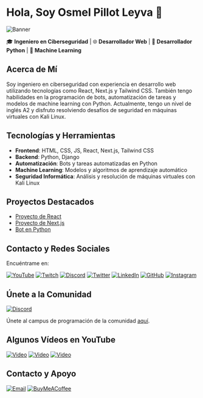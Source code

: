 # Hola, Soy Osmel Pillot Leyva 👋

![Banner](https://your-banner-url.com)

🎓 **Ingeniero en Ciberseguridad** | 🌐 **Desarrollador Web** | 🐍 **Desarrollador Python** | 🎯 **Machine Learning**

## Acerca de Mí

Soy ingeniero en ciberseguridad con experiencia en desarrollo web utilizando tecnologías como React, Next.js y Tailwind CSS. También tengo habilidades en la programación de bots, automatización de tareas y modelos de machine learning con Python. Actualmente, tengo un nivel de inglés A2 y disfruto resolviendo desafíos de seguridad en máquinas virtuales con Kali Linux.

## Tecnologías y Herramientas

- **Frontend**: HTML, CSS, JS, React, Next.js, Tailwind CSS
- **Backend**: Python, Django
- **Automatización**: Bots y tareas automatizadas en Python
- **Machine Learning**: Modelos y algoritmos de aprendizaje automático
- **Seguridad Informática**: Análisis y resolución de máquinas virtuales con Kali Linux

## Proyectos Destacados

- [Proyecto de React](https://github.com/osmelpillotleyva/proyecto-react)
- [Proyecto de Next.js](https://github.com/osmelpillotleyva/proyecto-nextjs)
- [Bot en Python](https://github.com/osmelpillotleyva/bot-python)

## Contacto y Redes Sociales

Encuéntrame en:

[![YouTube](https://img.shields.io/badge/YouTube-Channel-red)](https://www.youtube.com/channel/yourchannel)
[![Twitch](https://img.shields.io/badge/Twitch-Channel-purple)](https://www.twitch.tv/yourchannel)
[![Discord](https://img.shields.io/badge/Discord-Community-blue)](https://discord.gg/yourdiscord)
[![Twitter](https://img.shields.io/badge/Twitter-@yourhandle-blue)](https://twitter.com/yourhandle)
[![LinkedIn](https://img.shields.io/badge/LinkedIn-Profile-blue)](https://www.linkedin.com/in/yourprofile)
[![GitHub](https://img.shields.io/badge/GitHub-@yourhandle-black)](https://github.com/yourhandle)
[![Instagram](https://img.shields.io/badge/Instagram-@yourhandle-pink)](https://www.instagram.com/yourhandle)

## Únete a la Comunidad

[![Discord](https://img.shields.io/badge/Discord-Community-blue)](https://discord.gg/yourcommunity)

Únete al campus de programación de la comunidad [aquí](https://your-website.com).

## Algunos Vídeos en YouTube

[![Video](https://img.shields.io/badge/YouTube-Video-red)](https://www.youtube.com/watch?v=yourvideo)
[![Video](https://img.shields.io/badge/YouTube-Video-red)](https://www.youtube.com/watch?v=yourvideo)
[![Video](https://img.shields.io/badge/YouTube-Video-red)](https://www.youtube.com/watch?v=yourvideo)

## Contacto y Apoyo

[![Email](https://img.shields.io/badge/Email-your_email-red)](mailto:your_email)
[![BuyMeACoffee](https://img.shields.io/badge/BuyMeACoffee-Support-yellow)](https://www.buymeacoffee.com/yourprofile)
